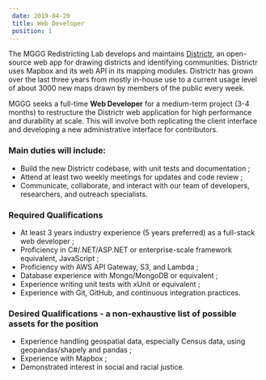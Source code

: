 ```yaml
---		
 date: 2019-04-29		
 title: Web Developer		
 position: 1		
---		
```


The MGGG Redistricting Lab develops and maintains [Districtr](http://districtr.org), an open-source web app for drawing
districts and identifying communities. Districtr uses Mapbox and its web API in its mapping modules.
Districtr has grown over the last three years from mostly in-house use to a current usage level of
about 3000 new maps drawn by members of the public every week.

MGGG seeks a full-time **Web Developer** for a medium-term project (3-4 months) to restructure the
Districtr web application for high performance and durability at scale. This will involve both
replicating the client interface and developing a new administrative interface for contributors.

### Main duties will include:	
	
- Build the new Districtr codebase, with unit tests and documentation ;
- Attend at least two weekly meetings for updates and code review ;
- Communicate, collaborate, and interact with our team of developers, researchers, and outreach specialists.

### Required Qualifications		

- At least 3 years industry experience (5 years preferred) as a full-stack web developer ;
- Proficiency in C#/.NET/ASP.NET or enterprise-scale framework equivalent, JavaScript ;
- Proficiency with AWS API Gateway, S3, and Lambda ;
- Database experience with Mongo/MongoDB or equivalent ;
- Experience writing unit tests with xUnit or equivalent ;
- Experience with Git, GitHub, and continuous integration practices.

### Desired Qualifications - a non-exhaustive list of possible assets for the position		

- Experience handling geospatial data, especially Census data, using geopandas/shapely and pandas ;
- Experience with Mapbox ;
- Demonstrated interest in social and racial justice.
